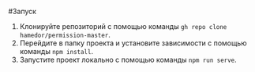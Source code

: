#Запуск

1. Клонируйте репозиторий с помощью команды `gh repo clone hamedor/permission-master`.
2. Перейдите в папку проекта и установите зависимости с помощью команды `npm install`.
3. Запустите проект локально с помощью команды `npm run serve`.



